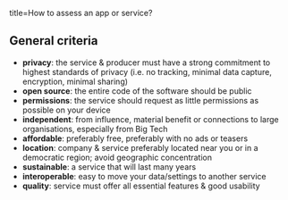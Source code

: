 title=How to assess an app or service?
<h2>General criteria</h2>

* **privacy**: the service & producer must have a strong commitment to highest 
standards of privacy (i.e. no tracking, minimal data capture, encryption, minimal sharing)
* **open source**: the entire code of the software should be public
* **permissions**: the service should request as little permissions as 
possible on your device 
* **independent**: from influence, material benefit or connections to large
organisations, especially from Big Tech
* **affordable**: preferably free, preferably with no ads or teasers
* **location**: company & service preferably located near you or in a democratic
region; avoid geographic concentration 
* **sustainable**: a service that will last many years
* **interoperable**: easy to move your data/settings to another service
* **quality**: service must offer all essential features & good usability

